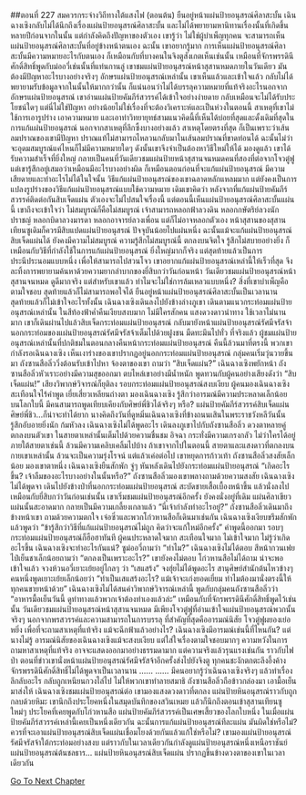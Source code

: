 ##ตอนที่ 227 สมควรกระจ่างวิถีทางใต้แสงไฟ (ตอนต้น)
ยืนอยู่หน้าแผ่นป้ายอนุสรณ์ศิลาสะบั้น เฉินฉางเซิงกลับไม่ได้นึกถึงเรื่องแผ่นป้ายอนุสรณ์ศิลาสะบั้น และไม่ได้พยายามหานิทานเรื่องนั้นที่เกิดขึ้นหลายปีก่อนจากในนั้น แต่กำลังคิดถึงปัญหาของตัวเอง
เขารู้ว่า ไม่ใช่ผู้บำเพ็ญทุกคน จะสามารถเห็นแผ่นป้ายอนุสรณ์ศิลาสะบั้นที่อยู่ข้างหน้าตนเอง
ฉะนั้น เขาอยากรู้มาก การเห็นแผ่นป้ายอนุสรณ์ศิลาสะบั้นมีความหมายอะไรกับตนเอง
ก็เหมือนกับที่บางคนในจิงตูสังเกตเห็นเช่นนั้น เหมือนที่จักรพรรดินีศักดิ์สิทธิ์พูดกับม่ออวี่เช่นนั้นที่แท่นกานลู่ เขาชมแผ่นป้ายอนุสรณ์หน้าสุสานหมดภายในวันเดียว มันต้องมีปัญหาอะไรบางอย่างจริงๆ อักษรแผ่นป้ายอนุสรณ์เหล่านั้น เขาเห็นแล้วและเข้าใจแล้ว กลับไม่ได้พยายามรับข้อมูลจากในนั้นให้มากกว่านั้น ก็แน่นอนว่าไม่ได้บรรลุความหมายที่แท้จริงอะไรนอกจากอักษรแผ่นป้ายอนุสรณ์
เขาอ่านแผ่นป้ายคัมภีร์สวรรค์ได้เข้าใจอย่างง่ายดาย กลับเหมือนจะไม่ได้รับประโยชน์ใดๆ
แต่นี่ไม่ใช่ปัญหา อย่างน้อยไม่ใช่เรื่องที่จะต้องวิเคราะห์และเป็นห่วงในตอนนี้
สาเหตุที่เขาไม่ใช้การเอารูปร่าง เอาความหมาย และเอาท่าวิทยายุทธ์สามแนวคิดนี้ที่เห็นได้บ่อยที่สุดและดั้งเดิมที่สุดในการแก้แผ่นป้ายอนุสรณ์ นอกจากสาเหตุที่ลึกซึ้งบางอย่างแล้ว สาเหตุโดยตรงที่สุด ก็เป็นเพราะว่าเส้นลมปราณของเขามีปัญหา ปราณแท้ไม่สามารถไหลวนกลับมาในเส้นลมปราณที่ขาดท่อนได้ ฉะนั้นไม่ว่าจะอุดมสมบูรณ์แค่ไหนก็ไม่มีความหมายใดๆ ดังนั้นเขาจึงจำเป็นต้องหาวิธีใหม่ให้ได้
มองดูแล้ว เขาได้รับความสำเร็จที่ยิ่งใหญ่ กลายเป็นคนที่วันเดียวชมแผ่นป้ายหน้าสุสานจนหมดคนที่สองที่ต่อจากโจวตู๋ฟู แต่เขารู้สึกอยู่เสมอว่าเหมือนมีอะไรบางอย่างผิด
ก็เหมือนตอนก่อนที่จะแก้แผ่นป้ายอนุสรณ์ มีความเสียดายและทำอะไรไม่ได้ในใจนั้น วิธีแก้แผ่นป้ายอนุสรณ์ของเขาฉลาดหลักแหลมมาก แต่ยังคงเป็นการแปลงรูปร่างของวิธีแก้แผ่นป้ายอนุสรณ์แบบใช้ความหมาย
เดิมเขาคิดว่า หลังจากที่แก้แผ่นป้ายคัมภีร์สวรรค์ติดต่อกันสิบเจ็ดแผ่น ตัวเองจะไม่ไปสนใจเรื่องนี้ แต่ตอนนี้เห็นแผ่นป้ายอนุสรณ์ศิลาสะบั้นแผ่นนี้ เขาถึงจะเข้าใจว่า ไม่สมบูรณ์ก็คือไม่สมบูรณ์ เจ้าสามารถหลอกฟ้าลวงดิน หลอกกษัตริย์ลวงนักปราชญ์ หลอกบิดาลวงมารดา หลอกอาจารย์ลวงเพื่อน แต่ก็ไม่อาจหลอกตัวเอง
หน้าสุสานของสุสานเทียนซูเดิมก็ควรมีสิบแปดแผ่นป้ายอนุสรณ์ ปัจจุบันน้อยไปแผ่นหนึ่ง ฉะนั้นแม้จะแก้แผ่นป้ายอนุสรณ์สิบเจ็ดแผ่นได้ ยังคงมีความไม่สมบูรณ์
ความรู้สึกไม่สมบูรณ์นี้ ตกลงบนจิตใจ รู้สึกไม่สบายอย่างยิ่ง
ก็เหมือนกับวิธีที่กำลังใช้ในการแก้แผ่นป้ายอนุสรณ์ ยิ่งใหญ่มากก็จริง แต่สุดท้ายแล้วเป็นการประนีประนอมแบบหนึ่ง
เพื่อให้สามารถไปสวนโจว เขาอยากแก้แผ่นป้ายอนุสรณ์เหล่านี้ให้เร็วที่สุด จึงละทิ้งการพยายามค้นหาด้วยความยากลำบากของยี่สิบกว่าวันก่อนหน้า
วันเดียวชมแผ่นป้ายอนุสรณ์หน้าสุสานจนหมด ดูดีมากจริง แต่สำหรับเขาแล้ว ทำไมจะไม่ใช่การล้มเหลวแบบหนึ่ง?
สิ่งที่เขาบำเพ็ญคือตามใจชอบ สุดท้ายแล้วก็ไม่สามารถพอใจได้
ยืนอยู่หน้าแผ่นป้ายอนุสรณ์ศิลาสะบั้นเป็นเวลานาน สุดท้ายแล้วก็ไม่เข้าใจอะไรทั้งนั้น เฉินฉางเซิงเดินลงไปยังข้างล่างภูเขา
เดินตามแนวกระท่อมแผ่นป้ายอนุสรณ์เหล่านั้น ในสีท้องฟ้าค่ำคืนเงียบสงบมาก ไม่มีใครสักคน
แสงดวงดาวนำทาง ใช้เวลาไม่นานมาก เขาก็เดินผ่านไปแล้วสิบเจ็ดกระท่อมแผ่นป้ายอนุสรณ์ กลับมายังหน้าแผ่นป้ายอนุสรณ์รัศมีจรัสจ้า
นอกกระท่อมของแผ่นป้ายอนุสรณ์รัศมีจรัสจ้าเต็มไปด้วยฝูงชน มืดทะมึนไปทั่ว
ที่จริงแล้ว ผู้ชมแผ่นป้ายอนุสรณ์เหล่านั้นที่ปกติชมในตอนกลางคืนหน้ากระท่อมแผ่นป้ายอนุสรณ์ คืนนี้ล้วนมาที่ตรงนี้
พวกเขากำลังรอเฉินฉางเซิง
เห็นเงาร่างของเขาปรากฏอยู่นอกกระท่อมแผ่นป้ายอนุสรณ์ กลุ่มคนเริ่มวุ่นวายขึ้นมา
ถังซานสือลิ่ววิ่งต้อนรับเข้าไปหา จ้องตาของเขา ถามว่า “สิบเจ็ดแผ่น?”
เฉินฉางเซิงพยักหน้า
ถังซานสือลิ่วหัวเราะอย่างมีความสุขออกมา ตบไหล่เขาอย่างมีน้ำหนัก พูดทวนกับผู้คนอย่างเสียงดังว่า “สิบเจ็ดแผ่น!”
เสียงวิพากษ์วิจารณ์ก็ยุติลง รอบกระท่อมแผ่นป้ายอนุสรณ์สงบเงียบ
ผู้คนมองเฉินฉางเซิง สะเทือนใจไร้คำพูด
เยี่ยเสี่ยวเหลียนถ่างตา มองเฉินฉางเซิง รู้สึกว่าอารมณ์มีความประหลาดเล็กน้อย บนโลกใบนี้ มีคนสามารถพูดเทียบเคียงกับศิษย์พี่ชิวได้จริงๆ หรือ? แผ่นป้ายคัมภีร์สวรรค์สิบเจ็ดแผ่น ศิษย์พี่ชิว...ก็น่าจะทำได้ยาก นางคิดถึงวันที่ดูหมิ่นเฉินฉางเซิงที่ข้างถนนเสินในพระราชวังหลีวันนั้น รู้สึกอับอายยิ่งนัก ก้มหัวลง
เฉินฉางเซิงไม่ได้พูดอะไร เดินลงภูเขาไปกับถังซานสือลิ่ว
ดวงตาหลายคู่ตกลงบนตัวเขา ในสายตาเหล่านั้นเต็มไปด้วยความชื่นชม อิจฉา กระทั่งมีความเกรงกลัว
ไม่ว่าใครได้อยู่ภายใต้สายตาเช่นนี้ ล้วนมีความเคลิบเคลิ้มไปบ้าง
ถ้าเขาจากไปในตอนนี้ สายตาและแสงดาวที่ตกลงบนกายเขาเหล่านั้น ล้วนจะเป็นความรุ่งโรจน์
แต่แล้วเค่อต่อไป เขาหยุดการก้าวเท้า
ถังซานสือลิ่วสงสัยเล็กน้อย มองเขาตาหนึ่ง
เฉินฉางเซิงยืนสักพัก จู่ๆ หันหลังเดินไปยังกระท่อมแผ่นป้ายอนุสรณ์
“เกิดอะไรขึ้น? เจ้าลืมของอะไรบางอย่างในนั้นหรือ?” ถังซานสือลิ่วมองเขาพลางถามด้วยความสงสัย
เฉินฉางเซิงไม่ได้พูดจา เดินไปยังข้างป่าที่นอกกระท่อมแผ่นป้ายอนุสรณ์ สะบัดชายเสื้อเบื้องหน้าขึ้น แล้วนั่งลงไป
เหมือนกับยี่สิบกว่าวันก่อนเช่นนั้น เขาเริ่มชมแผ่นป้ายอนุสรณ์อีกครั้ง ยังคงนั่งอยู่ที่เดิม แผ่นศิลาเขียวแผ่นนั้นสะอาดมาก กลายเป็นมีความเกลี้ยงเกลาแล้ว
“นี่เจ้ากำลังทำอะไรอยู่?” ถังซานสือลิ่วเดินมาถึงข้างหน้าเขา ถามด้วยความตกใจ
เจ๋อซิ่วและพวกโก่วหานสือก็เดินมาเช่นกัน
เฉินฉางเซิงเงียบขรึมสักพักแล้วพูดว่า “ข้ารู้สึกว่าวิธีที่แก้แผ่นป้ายอนุสรณ์ไม่ถูก คิดว่าจะแก้ใหม่อีกครั้ง”
คำพูดนี้ออกมา รอบๆ กระท่อมแผ่นป้ายอนุสรณ์ก็ฮือฮาทันที
ผู้คนประหลาดใจมาก สะเทือนใจมาก ไม่เข้าใจมาก ไม่รู้ว่าเกิดอะไรขึ้น
เฉินฉางเซิงจะทำอะไรกันแน่?
ซูม่ออวี่ถามว่า “ทำไม?”
เฉินฉางเซิงไม่ได้ตอบ
สีหน้ากวนเฟยไป๋เย็นชาเล็กน้อยถามว่า “ตกลงเป็นเพราะอะไร?”
เขายังคงไม่ตอบ
โก่วหานสือไม่ได้ถาม น่าจะพอเข้าใจแล้ว
จวงห้วนอวี่เยาะเย้ยอยู่ไกลๆ ว่า “เสแสร้ง”
จงฮุ่ยไม่ได้พูดอะไร สานุศิษย์สำนักต้นไหวข้างๆ คนหนึ่งพูดเยาะเย้ยเล็กน้อยว่า “ทำเป็นเสแสร้งอะไร? แม้เจ้าจะเก่งยอดเยี่ยม ทำไมต้องมานั่งตรงนี้ให้ทุกคนขายหน้าด้วย”
เฉินฉางเซิงไม่ได้สนคำวิพากษ์วิจารณ์เหล่านี้ พูดกับกลุ่มคนถังซานสือลิ่วว่า “อาหารมื้อเย็นวันนี้ ดูท่าทางแล้วพวกเจ้าต้องทำเองแล้วล่ะ”
เหมือนกับที่จักรพรรดินีศักดิ์สิทธิ์พูดไว้เช่นนั้น วันเดียวชมแผ่นป้ายอนุสรณ์หน้าสุสานจนหมด มีเพียงโจวตู๋ฟูที่อ่านเข้าใจแผ่นป้ายอนุสรณ์พวกนั้นจริงๆ นอกจากพรสวรรค์และความสามารถในการบรรลุ ที่สำคัญที่สุดคืออารมณ์นิสัย โจวตู๋ฟูผยองเย่อหยิ่ง เพื่อที่จะถามสาเหตุที่แท้จริง แม้จะฉีกฟ้าแล้วอย่างไร? เฉินฉางเซิงมีอารมณ์เช่นนี้ที่ไหนกัน?
แต่นางไม่รู้ อารมณ์นิสัยของเฉินฉางเซิงแม้จะสงบเงียบ แต่ใส่ใจเรื่องตามใจชอบมากๆ ความหวังในการถามหาสาเหตุที่แท้จริง อาจจะแสดงออกมาอย่างธรรมดามาก แต่ความจริงแล้วรุนแรงเช่นกัน ราวกับไฟป่า
ตอนที่ข่าวเขานั่งหน้าแผ่นป้ายอนุสรณ์รัศมีจรัสจ้าอีกครั้งส่งไปยังจิงตู ทุกคนชะงักตกตะลึงอึ้งค้าง
จักรพรรดินีศักดิ์สิทธิ์ไม่ได้พูดจาเป็นเวลานาน
......
......
มีคนอยากรู้ว่าเฉินฉางเซิงจริงๆ แล้วทำเรื่องลึกลับอะไร กลับถูกเหนียนกวงไล่ไป ไม่ให้พวกเขาทำลายสมาธิ
ถังซานสือลิ่วถือข้าวกล่องมา เอามื้อเย็นมาส่งให้
เฉินฉางเซิงชมแผ่นป้ายอนุสรณ์ต่อ
เขามองแสงดวงดาวที่ตกลง แผ่นป้ายหินอนุสรณ์ราวกับถูกกลบด้วยหิมะ
เขานึกถึงประโยคหนึ่งในสมุดบันทึกของสวินเหมย แล้วก็นึกถึงตอนเข้าสุสานเทียนซูใหม่ๆ ประโยคที่เคยพูดกับโก่วหานสือ
แผ่นป้ายคัมภีร์สวรรค์เป็นเศษเสี้ยวของโลกใบหนึ่ง
ในเมื่อแผ่นป้ายคัมภีร์สวรรค์เหล่านี้เคยเป็นหนึ่งเดียวกัน ฉะนั้นการแก้แผ่นป้ายอนุสรณ์ทีละแผ่น มันผิดใช่หรือไม่?
ควรที่จะเอาแผ่นป้ายอนุสรณ์สิบเจ็ดแผ่นเชื่อมโยงด้วยกันแล้วแก้ใช่หรือไม่?
เขามองแผ่นป้ายอนุสรณ์รัศมีจรัสจ้าใต้กระท่อมอย่างสงบ แต่ราวกับในเวลาเดียวกันกำลังดูแผ่นป้ายอนุสรณ์หนึ่งเหนือราชันย์ แผ่นป้ายอนุสรณ์ต้นชลธาร…
แผ่นป้ายหินอนุสรณ์สิบเจ็ดแผ่น ปรากฏขึ้นข้างดวงตาของเขาในเวลาเดียวกัน


[Go To Next Chapter]( ./230.md)